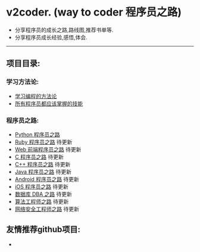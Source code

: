 # v2coder. (way to coder 程序员之路)

- 分享程序员的成长之路,路线图,推荐书单等.
- 分享程序员成长经验,感悟,体会.


---


## 项目目录:

### 学习方法论:
- [学习编程的方法论](./v2coder.md)
- [所有程序员都应该掌握的技能](./CommonSkills)

### 程序员之路:
- [Python 程序员之路](./Pythoner)
- [Ruby 程序员之路]()    待更新
- [Web 前端程序员之路]()   待更新
- [C 程序员之路]()   待更新
- [C++ 程序员之路]()   待更新
- [Java 程序员之路]()   待更新
- [Android 程序员之路]()   待更新
- [iOS 程序员之路]()   待更新
- [数据库 DBA 之路]()   待更新
- [算法工程师之路]()   待更新
- [网络安全工程师之路]()   待更新


## 友情推荐github项目:

- []()

